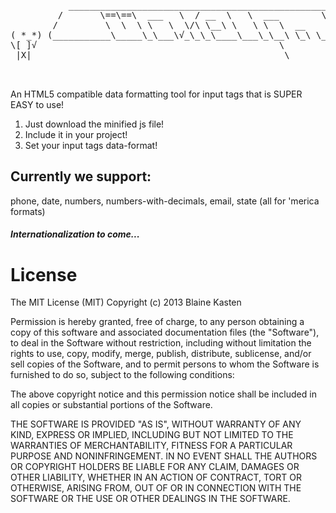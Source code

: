 <pre>           __________________________________________________________________
         /       \==\==\  ___   \  / __  \   \  ___        \    __           /
        /         \  \  \ \   \  \/\ \__\ \   \ \  \  __    \  \ _\         /
( *_*) (___________\_____\_\___\√_\_\_\____\___\_\__\ \_\ \__\_\__\________/
\[ ]√                                              \                                    (*_* )
 |X|                                                \                                    \[ ]>
                                                                                          |X|

</pre>


An HTML5 compatible data formatting tool for input tags that is SUPER EASY to use!

1. Just download the minified js file!
2. Include it in your project!
<code><script src="js/MakeUp.min.js"></script></code>
3. Set your input tags data-format!

## Currently we support:

phone, date, numbers, numbers-with-decimals, email, state (all for 'merica formats)

##### Internationalization to come...

# License

The MIT License (MIT) Copyright (c) 2013 Blaine Kasten

Permission is hereby granted, free of charge, to any person obtaining a copy of this software and associated documentation files (the "Software"), to deal in the Software without restriction, including without limitation the rights to use, copy, modify, merge, publish, distribute, sublicense, and/or sell copies of the Software, and to permit persons to whom the Software is furnished to do so, subject to the following conditions:

The above copyright notice and this permission notice shall be included in all copies or substantial portions of the Software.

THE SOFTWARE IS PROVIDED "AS IS", WITHOUT WARRANTY OF ANY KIND, EXPRESS OR IMPLIED, INCLUDING BUT NOT LIMITED TO THE WARRANTIES OF MERCHANTABILITY, FITNESS FOR A PARTICULAR PURPOSE AND NONINFRINGEMENT. IN NO EVENT SHALL THE AUTHORS OR COPYRIGHT HOLDERS BE LIABLE FOR ANY CLAIM, DAMAGES OR OTHER LIABILITY, WHETHER IN AN ACTION OF CONTRACT, TORT OR OTHERWISE, ARISING FROM, OUT OF OR IN CONNECTION WITH THE SOFTWARE OR THE USE OR OTHER DEALINGS IN THE SOFTWARE.
